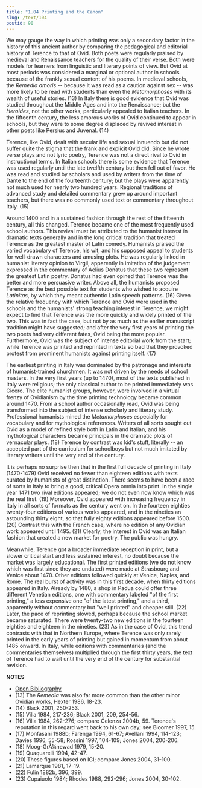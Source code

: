 ```yaml
---
title: "1.04 Printing and the Canon"
slug: /text/104
postid: 90
---
```

We may gauge the way in which printing was only a secondary factor in the history of this ancient author by comparing the pedagogical and editorial history of Terence to that of Ovid. Both poets were regularly praised by medieval and Renaissance teachers for the quality of their verse. Both were models for learners from linguistic and literary points of view. But Ovid at most periods was considered a marginal or optional author in schools because of the frankly sexual content of his poems. In medieval schools, the *Remedia amoris* -- because it was read as a caution against sex -- was more likely to be read with students than even the *Metamorphoses* with its wealth of useful stories. (13) In Italy there is good evidence that Ovid was studied throughout the Middle Ages and into the Renaissance; but the *Heroides*, not the other works, particularly appealed to Italian teachers. In the fifteenth century, the less amorous works of Ovid continued to appear in schools, but they were to some degree displaced by revived interest in other poets like Persius and Juvenal. (14)

Terence, like Ovid, dealt with secular life and sexual innuendo but did not suffer quite the stigma that the frank and explicit Ovid did. Since he wrote verse plays and not lyric poetry, Terence was not a direct rival to Ovid in instructional terms. In Italian schools there is some evidence that Terence was used regularly until the late twelfth century but then fell out of favor. He was read and studied by scholars and used by writers from the time of Dante to the end of the fourteenth century; but the plays were apparently not much used for nearly two hundred years. Regional traditions of advanced study and detailed commentary grew up around important teachers, but there was no commonly used text or commentary throughout Italy. (15)

Around 1400 and in a sustained fashion through the rest of the fifteenth century, all this changed. Terence became one of the most frequently used school authors. This revival must be attributed to the humanist interest in dramatic texts generally and in the long critical tradition that treated Terence as the greatest master of Latin comedy. Humanists praised the varied vocabulary of Terence, his wit, and his supposed appeal to students for well-drawn characters and amusing plots. He was regularly linked in humanist literary opinion to Virgil, apparently in imitation of the judgement expressed in the commentary of Aelius Donatus that these two represent the greatest Latin poetry. Donatus had even opined that Terence was the better and more persuasive writer. Above all, the humanists proposed Terence as the best possible text for students who wished to acquire *Latinitas*, by which they meant authentic Latin speech patterns. (16) Given the relative frequency with which Terence and Ovid were used in the schools and the humanists' strong teaching interest in Terence, we might expect to find that Terence was the more quickly and widely printed of the two. This was in fact the case, but not by as much as the earlier manuscript tradition might have suggested; and after the very first years of printing the two poets had very different fates, Ovid being the more popular. Furthermore, Ovid was the subject of intense editorial work from the start; while Terence was printed and reprinted in texts so bad that they provoked protest from prominent humanists against printing itself. (17)

The earliest printing in Italy was dominated by the patronage and interests of humanist-trained churchmen. It was not driven by the needs of school masters. In the very first years (up to 1470), most of the texts published in Italy were religious; the only classical author to be printed immediately was Cicero. The elite humanist groups, however, were involved in a virtual frenzy of Ovidianism by the time printing technology became common around 1470. From a school author occasionally read, Ovid was being transformed into the subject of intense scholarly and literary study. Professional humanists mined the *Metamorphoses* especially for vocabulary and for mythological references. Writers of all sorts sought out Ovid as a model of refined style both in Latin and Italian, and his mythological characters became principals in the dramatic plots of vernacular plays. (18) Terence by contrast was kid's stuff, literally -- an accepted part of the curriculum for schoolboys but not much imitated by literary writers until the very end of the century.

It is perhaps no surprise then that in the first full decade of printing in Italy (1470-1479) Ovid received no fewer than eighteen editions with texts curated by humanists of great distinction. There seems to have been a race of sorts in Italy to bring a good, critical Opera omnia into print. In the single year 1471 two rival editions appeared; we do not even now know which was the real first. (19) Moreover, Ovid appeared with increasing frequency in Italy in all sorts of formats as the century went on. In the fourteen eighties twenty-four editions of various works appeared, and in the nineties an astounding thirty eight, so that fully eighty editions appeared before 1500. (20) Contrast this with the French case, where no edition of any Ovidian work appeared until 1495. (21) Clearly, the interest in Ovid was an Italian fashion that created a new market for poetry. The public was hungry.

Meanwhile, Terence got a broader immediate reception in print, but a slower critical start and less sustained interest, no doubt because the market was largely educational. The first printed editions (we do not know which was first since they are undated) were made at Strasbourg and Venice about 1470. Other editions followed quickly at Venice, Naples, and Rome. The real burst of activity was in this first decade, when thirty editions appeared in Italy. Already by 1480, a shop in Padua could offer three different Venetian editions, one with commentary labeled "of the first printing," a less expensive one "of the latest printing," and a third, apparently without commentary but "well printed" and cheaper still. (22) Later, the pace of reprinting slowed, perhaps because the school market became saturated. There were twenty-two new editions in the fourteen eighties and eighteen in the nineties. (23) As in the case of Ovid, this trend contrasts with that in Northern Europe, where Terence was only rarely printed in the early years of printing but gained in momentum from about 1485 onward. In Italy, while editions with commentaries (and the commentaries themselves) multiplied through the first thirty years, the text of Terence had to wait until the very end of the century for substantial revision.

**NOTES**
* [Open Bibliography](/bibliography.pdf)
* (13) The *Remedia* was also far more common than the other minor Ovidian works, Hexter 1986, 18-23.
* (14) Black 2001, 250-253.
* (15) Villa 1984, 217-236; Black 2001, 209, 254-56.
* (16) Villa 1984, 262-276; compare Celenza 2004b, 59. Terence's reputation in this regard went back to his own day; see Bloomer 1997, 15.
* (17) Monfasani 1988b; Farenga 1994, 61-67; Avellani 1994, 114-123; Davies 1996, 55-58; Rossini 1997, 104-109; Jones 2004, 200-206.
* (18) Moog-GrÃ¼newad 1979, 15-20.
* (19) Quaquarelli 1994, 42-47.
* (20) These figures based on IGI; compare Jones 2004, 31-100.
* (21) Lamarque 1981, 17-19.
* (22) Fulin 1882b, 396, 399.
* (23) Cupaiuolo 1984; Rhodes 1988, 292-296; Jones 2004, 30-102.
